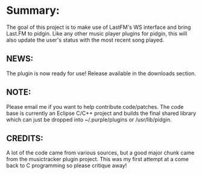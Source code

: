# **Summary**: #
The goal of this project is to make use of LastFM's WS interface and bring Last.FM to pidgin. Like any other music player plugins for pidgin, this will also update the user's status with the most recent song played.

## **NEWS**: ##
The plugin is now ready for use! Release available in the downloads section.

## **NOTE**: ##
Please email me if you want to help contribute code/patches. The code base is currently an Eclipse C/C++ project and builds the final shared library which can just be dropped into ~/.purple/plugins or /usr/lib/pidgin.

## **CREDITS:** ##
A lot of the code came from various sources, but a good major chunk came from the musictracker plugin project. This was my first attempt at a come back to C programming so please critique away!